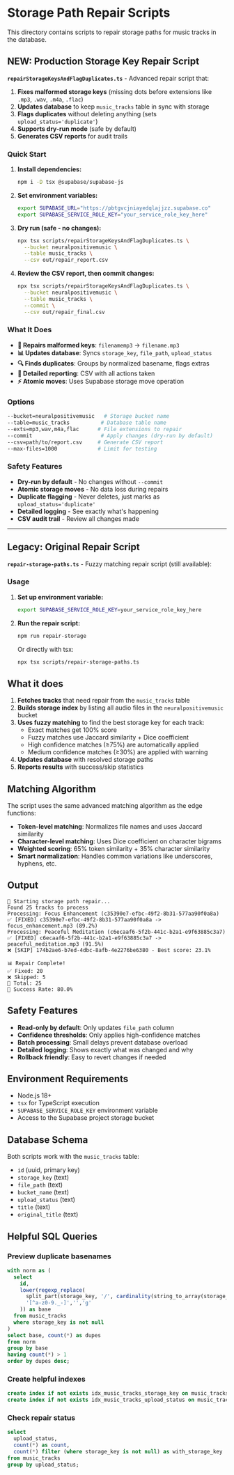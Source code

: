 # Storage Path Repair Scripts

This directory contains scripts to repair storage paths for music tracks in the database.

## NEW: Production Storage Key Repair Script

**`repairStorageKeysAndFlagDuplicates.ts`** - Advanced repair script that:

1. **Fixes malformed storage keys** (missing dots before extensions like `.mp3`, `.wav`, `.m4a`, `.flac`)
2. **Updates database** to keep `music_tracks` table in sync with storage
3. **Flags duplicates** without deleting anything (sets `upload_status='duplicate'`)
4. **Supports dry-run mode** (safe by default)
5. **Generates CSV reports** for audit trails

### Quick Start

1. **Install dependencies:**
   ```bash
   npm i -D tsx @supabase/supabase-js
   ```

2. **Set environment variables:**
   ```bash
   export SUPABASE_URL="https://pbtgvcjniayedqlajjzz.supabase.co"
   export SUPABASE_SERVICE_ROLE_KEY="your_service_role_key_here"
   ```

3. **Dry run (safe - no changes):**
   ```bash
   npx tsx scripts/repairStorageKeysAndFlagDuplicates.ts \
     --bucket neuralpositivemusic \
     --table music_tracks \
     --csv out/repair_report.csv
   ```

4. **Review the CSV report, then commit changes:**
   ```bash
   npx tsx scripts/repairStorageKeysAndFlagDuplicates.ts \
     --bucket neuralpositivemusic \
     --table music_tracks \
     --commit \
     --csv out/repair_final.csv
   ```

### What It Does

- **🔧 Repairs malformed keys**: `filenamemp3` → `filename.mp3`
- **📊 Updates database**: Syncs `storage_key`, `file_path`, `upload_status`
- **🔍 Finds duplicates**: Groups by normalized basename, flags extras
- **📝 Detailed reporting**: CSV with all actions taken
- **⚡ Atomic moves**: Uses Supabase storage move operation

### Options

```bash
--bucket=neuralpositivemusic   # Storage bucket name
--table=music_tracks          # Database table name
--exts=mp3,wav,m4a,flac      # File extensions to repair
--commit                      # Apply changes (dry-run by default)
--csv=path/to/report.csv     # Generate CSV report
--max-files=1000             # Limit for testing
```

### Safety Features

- **Dry-run by default** - No changes without `--commit`
- **Atomic storage moves** - No data loss during repairs
- **Duplicate flagging** - Never deletes, just marks as `upload_status='duplicate'`
- **Detailed logging** - See exactly what's happening
- **CSV audit trail** - Review all changes made

---

## Legacy: Original Repair Script

**`repair-storage-paths.ts`** - Fuzzy matching repair script (still available):

### Usage

1. **Set up environment variable:**
   ```bash
   export SUPABASE_SERVICE_ROLE_KEY=your_service_role_key_here
   ```

2. **Run the repair script:**
   ```bash
   npm run repair-storage
   ```
   
   Or directly with tsx:
   ```bash
   npx tsx scripts/repair-storage-paths.ts
   ```

## What it does

1. **Fetches tracks** that need repair from the `music_tracks` table
2. **Builds storage index** by listing all audio files in the `neuralpositivemusic` bucket
3. **Uses fuzzy matching** to find the best storage key for each track:
   - Exact matches get 100% score
   - Fuzzy matches use Jaccard similarity + Dice coefficient
   - High confidence matches (≥75%) are automatically applied
   - Medium confidence matches (≥30%) are applied with warning
4. **Updates database** with resolved storage paths
5. **Reports results** with success/skip statistics

## Matching Algorithm

The script uses the same advanced matching algorithm as the edge functions:

- **Token-level matching**: Normalizes file names and uses Jaccard similarity
- **Character-level matching**: Uses Dice coefficient on character bigrams  
- **Weighted scoring**: 65% token similarity + 35% character similarity
- **Smart normalization**: Handles common variations like underscores, hyphens, etc.

## Output

```
🔧 Starting storage path repair...
Found 25 tracks to process
Processing: Focus Enhancement (c35390e7-efbc-49f2-8b31-577aa90f0a8a)
✅ [FIXED] c35390e7-efbc-49f2-8b31-577aa90f0a8a -> focus_enhancement.mp3 (89.2%)
Processing: Peaceful Meditation (c6ecaaf6-5f2b-441c-b2a1-e9f63885c3a7)  
✅ [FIXED] c6ecaaf6-5f2b-441c-b2a1-e9f63885c3a7 -> peaceful_meditation.mp3 (91.5%)
❌ [SKIP] 174b2ae6-b7ed-4dbc-8afb-4e2276be6380 - Best score: 23.1%

📊 Repair Complete!
✅ Fixed: 20
❌ Skipped: 5  
📝 Total: 25
🎯 Success Rate: 80.0%
```

## Safety Features

- **Read-only by default**: Only updates `file_path` column
- **Confidence thresholds**: Only applies high-confidence matches
- **Batch processing**: Small delays prevent database overload
- **Detailed logging**: Shows exactly what was changed and why
- **Rollback friendly**: Easy to revert changes if needed

## Environment Requirements

- Node.js 18+
- `tsx` for TypeScript execution
- `SUPABASE_SERVICE_ROLE_KEY` environment variable
- Access to the Supabase project storage bucket

## Database Schema

Both scripts work with the `music_tracks` table:
- `id` (uuid, primary key)
- `storage_key` (text)
- `file_path` (text)
- `bucket_name` (text)
- `upload_status` (text)
- `title` (text)
- `original_title` (text)

## Helpful SQL Queries

### Preview duplicate basenames
```sql
with norm as (
  select
    id,
    lower(regexp_replace(
      split_part(storage_key, '/', cardinality(string_to_array(storage_key, '/'))),
      '[^a-z0-9._-]','','g'
    )) as base
  from music_tracks
  where storage_key is not null
)
select base, count(*) as dupes
from norm
group by base
having count(*) > 1
order by dupes desc;
```

### Create helpful indexes
```sql
create index if not exists idx_music_tracks_storage_key on music_tracks (storage_key);
create index if not exists idx_music_tracks_upload_status on music_tracks (upload_status);
```

### Check repair status
```sql
select 
  upload_status,
  count(*) as count,
  count(*) filter (where storage_key is not null) as with_storage_key
from music_tracks 
group by upload_status;
```